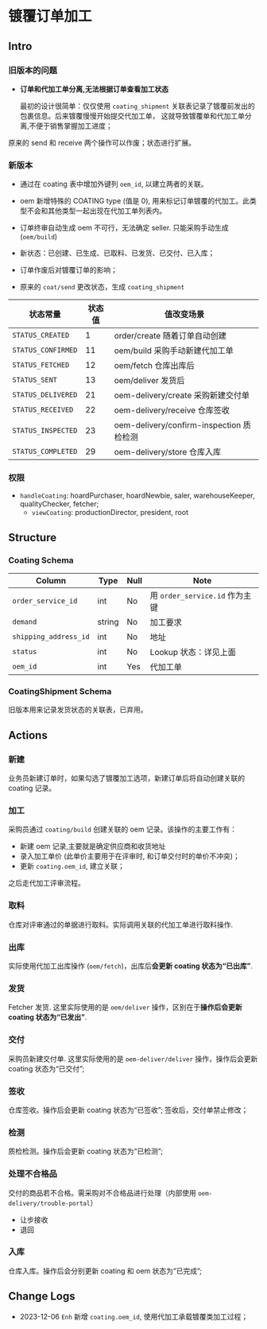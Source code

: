 # 镀覆订单加工

Intro
---------------------------------------------------------------------

### 旧版本的问题

- **订单和代加工单分离,无法根据订单查看加工状态** 
  
  最初的设计很简单：仅仅使用 `coating_shipment` 关联表记录了镀覆前发出的包裹信息。后来镀覆慢慢开始提交代加工单，
  这就导致镀覆单和代加工单分离,不便于销售掌握加工进度；

原来的 send 和 receive 两个操作可以作废；状态进行扩展。

### 新版本

- 通过在 coating 表中增加外键列 `oem_id`, 以建立两者的关联。
- oem 新增特殊的 COATING type (值是 0), 用来标记订单镀覆的代加工。此类型不会和其他类型一起出现在代加工单列表内。

- 订单终审自动生成 oem 不可行，无法确定 seller. 只能采购手动生成 (`oem/build`)
- 新状态：已创建、已生成、已取料、已发货、已交付、已入库；
- 订单作废后对镀覆订单的影响；
- 原来的 `coat/send` 更改状态，生成 `coating_shipment`

状态常量                | 状态值 | 值改变场景
------------------------|--------|------------
`STATUS_CREATED`        |   1    | order/create 随着订单自动创建
`STATUS_CONFIRMED`      |   11   | oem/build 采购手动新建代加工单
`STATUS_FETCHED`        |   12   | oem/fetch 仓库出库后
`STATUS_SENT`           |   13   | oem/deliver 发货后
`STATUS_DELIVERED`      |   21   | oem-delivery/create 采购新建交付单
`STATUS_RECEIVED`       |   22   | oem-delivery/receive 仓库签收
`STATUS_INSPECTED`      |   23   | oem-delivery/confirm-inspection 质检检测
`STATUS_COMPLETED`      |   29   | oem-delivery/store 仓库入库

### 权限

- `handleCoating`: hoardPurchaser, hoardNewbie, saler, warehouseKeeper, qualityChecker, fetcher;
    - `viewCoating`: productionDirector, president, root

Structure
---------------------------------------------------------------------
### Coating Schema
Column                              | Type      | Null | Note
------------------------------------|-----------|------|-------
`order_service_id`                  | int       | No   | 用 `order_service.id` 作为主键
`demand`                            | string    | No   | 加工要求 
`shipping_address_id`               | int       | No   | 地址
`status`                            | int       | No   | Lookup 状态：详见上面
`oem_id`                            | int       | Yes  | 代加工单

### CoatingShipment Schema

旧版本用来记录发货状态的关联表，已弃用。

Actions
---------------------------------------------------------------------
### 新建
业务员新建订单时，如果勾选了镀覆加工选项，新建订单后将自动创建关联的 coating 记录。

### 加工
采购员通过 `coating/build` 创建关联的 oem 记录。该操作的主要工作有：

- 新建 oem 记录,主要就是确定供应商和收货地址
- 录入加工单价 (此单价主要用于在评审时, 和订单交付时的单价不冲突)；
- 更新 `coating.oem_id`, 建立关联；

之后走代加工评审流程。

### 取料
仓库对评审通过的单据进行取料。实际调用关联的代加工单进行取料操作.

### 出库
实际使用代加工出库操作 (`oem/fetch`)，出库后**会更新 coating 状态为“已出库”**.

### 发货
Fetcher 发货. 这里实际使用的是 `oem/deliver` 操作，区别在于**操作后会更新 coating 状态为“已发出”**.

### 交付
采购员新建交付单. 这里实际使用的是 `oem-deliver/deliver` 操作，操作后会更新 coating 状态为“已交付”;

### 签收
仓库签收。操作后会更新 coating 状态为“已签收”; 签收后，交付单禁止修改；

### 检测
质检检测。操作后会更新 coating 状态为“已检测”;

### 处理不合格品
交付的商品若不合格。需采购对不合格品进行处理（内部使用 `oem-delivery/trouble-portal`）

- 让步接收
- 退回

### 入库
仓库入库。操作后会分别更新 coating 和 oem 状态为“已完成”;

Change Logs
--------------------------------------------------------------------------
- 2023-12-06 `Enh` 新增 `coating.oem_id`, 使用代加工承载镀覆类加工过程；
